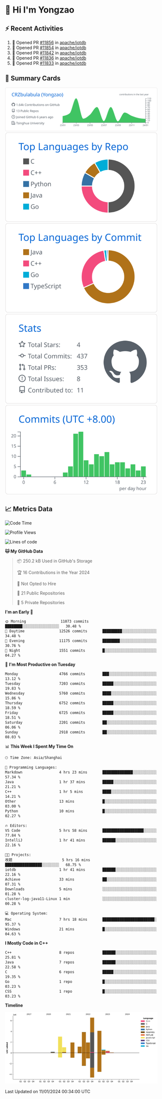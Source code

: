 # 👋 Hi I'm Yongzao

## ⚡ Recent Activities
<!--START_SECTION:activity-->
1. 💪 Opened PR [#11856](https://github.com/apache/iotdb/pull/11856) in [apache/iotdb](https://github.com/apache/iotdb)
2. 💪 Opened PR [#11854](https://github.com/apache/iotdb/pull/11854) in [apache/iotdb](https://github.com/apache/iotdb)
3. 💪 Opened PR [#11842](https://github.com/apache/iotdb/pull/11842) in [apache/iotdb](https://github.com/apache/iotdb)
4. 💪 Opened PR [#11836](https://github.com/apache/iotdb/pull/11836) in [apache/iotdb](https://github.com/apache/iotdb)
5. 💪 Opened PR [#11833](https://github.com/apache/iotdb/pull/11833) in [apache/iotdb](https://github.com/apache/iotdb)
<!--END_SECTION:activity-->

## 🎑 Summary Cards

[![](https://raw.githubusercontent.com/CRZbulabula/CRZbulabula/main/profile-summary-card-output/github/0-profile-details.svg)](https://github.com/vn7n24fzkq/github-profile-summary-cards)
[![](https://raw.githubusercontent.com/CRZbulabula/CRZbulabula/main/profile-summary-card-output/github/1-repos-per-language.svg)](https://github.com/vn7n24fzkq/github-profile-summary-cards) [![](https://raw.githubusercontent.com/CRZbulabula/CRZbulabula/main/profile-summary-card-output/github/2-most-commit-language.svg)](https://github.com/vn7n24fzkq/github-profile-summary-cards)
[![](https://raw.githubusercontent.com/CRZbulabula/CRZbulabula/main/profile-summary-card-output/github/3-stats.svg)](https://github.com/vn7n24fzkq/github-profile-summary-cards) [![](https://raw.githubusercontent.com/CRZbulabula/CRZbulabula/main/profile-summary-card-output/github/4-productive-time.svg)](https://github.com/vn7n24fzkq/github-profile-summary-cards)

## 📈 Metrics Data

<!--START_SECTION:waka-->
![Code Time](http://img.shields.io/badge/Code%20Time-538%20hrs%2046%20mins-blue)

![Profile Views](http://img.shields.io/badge/Profile%20Views-0-blue)

![Lines of code](https://img.shields.io/badge/From%20Hello%20World%20I%27ve%20Written-24.7%20million%20lines%20of%20code-blue)

**🐱 My GitHub Data** 

> 📦 250.2 kB Used in GitHub's Storage 
 > 
> 🏆 16 Contributions in the Year 2024
 > 
> 🚫 Not Opted to Hire
 > 
> 📜 21 Public Repositories 
 > 
> 🔑 5 Private Repositories 
 > 
**I'm an Early 🐤** 

```text
🌞 Morning                11073 commits       ████████░░░░░░░░░░░░░░░░░   30.48 % 
🌆 Daytime                12526 commits       █████████░░░░░░░░░░░░░░░░   34.48 % 
🌃 Evening                11175 commits       ████████░░░░░░░░░░░░░░░░░   30.76 % 
🌙 Night                  1551 commits        █░░░░░░░░░░░░░░░░░░░░░░░░   04.27 % 
```
📅 **I'm Most Productive on Tuesday** 

```text
Monday                   4766 commits        ███░░░░░░░░░░░░░░░░░░░░░░   13.12 % 
Tuesday                  7203 commits        █████░░░░░░░░░░░░░░░░░░░░   19.83 % 
Wednesday                5760 commits        ████░░░░░░░░░░░░░░░░░░░░░   15.86 % 
Thursday                 6752 commits        █████░░░░░░░░░░░░░░░░░░░░   18.59 % 
Friday                   6725 commits        █████░░░░░░░░░░░░░░░░░░░░   18.51 % 
Saturday                 2201 commits        ██░░░░░░░░░░░░░░░░░░░░░░░   06.06 % 
Sunday                   2918 commits        ██░░░░░░░░░░░░░░░░░░░░░░░   08.03 % 
```


📊 **This Week I Spent My Time On** 

```text
🕑︎ Time Zone: Asia/Shanghai

💬 Programming Languages: 
Markdown                 4 hrs 23 mins       ██████████████░░░░░░░░░░░   57.34 % 
Java                     1 hr 37 mins        █████░░░░░░░░░░░░░░░░░░░░   21.21 % 
C++                      1 hr 5 mins         ████░░░░░░░░░░░░░░░░░░░░░   14.21 % 
Other                    13 mins             █░░░░░░░░░░░░░░░░░░░░░░░░   03.00 % 
Python                   10 mins             █░░░░░░░░░░░░░░░░░░░░░░░░   02.27 % 

🔥 Editors: 
VS Code                  5 hrs 58 mins       ███████████████████░░░░░░   77.84 % 
IntelliJ                 1 hr 41 mins        ██████░░░░░░░░░░░░░░░░░░░   22.16 % 

🐱‍💻 Projects: 
改题                       5 hrs 16 mins       █████████████████░░░░░░░░   68.75 % 
iotdb                    1 hr 41 mins        ██████░░░░░░░░░░░░░░░░░░░   22.16 % 
Achieve                  33 mins             ██░░░░░░░░░░░░░░░░░░░░░░░   07.31 % 
Downloads                5 mins              ░░░░░░░░░░░░░░░░░░░░░░░░░   01.28 % 
cluster-log-java11-Linux 1 min               ░░░░░░░░░░░░░░░░░░░░░░░░░   00.28 % 

💻 Operating System: 
Mac                      7 hrs 18 mins       ████████████████████████░   95.37 % 
Windows                  21 mins             █░░░░░░░░░░░░░░░░░░░░░░░░   04.63 % 
```

**I Mostly Code in C++** 

```text
C++                      8 repos             ██████░░░░░░░░░░░░░░░░░░░   25.81 % 
Java                     7 repos             ██████░░░░░░░░░░░░░░░░░░░   22.58 % 
C                        6 repos             █████░░░░░░░░░░░░░░░░░░░░   19.35 % 
Go                       1 repo              █░░░░░░░░░░░░░░░░░░░░░░░░   03.23 % 
CSS                      1 repo              █░░░░░░░░░░░░░░░░░░░░░░░░   03.23 % 
```



**Timeline**

![Lines of Code chart](https://raw.githubusercontent.com/CRZbulabula/CRZbulabula/main/assets/bar_graph.png)


 Last Updated on 11/01/2024 00:34:00 UTC
<!--END_SECTION:waka-->

